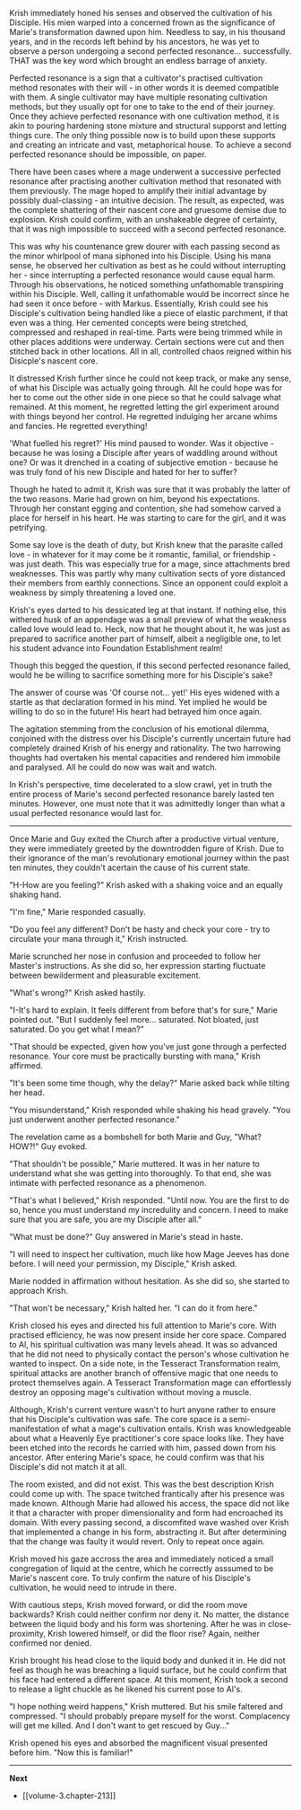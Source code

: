 
Krish immediately honed his senses and observed the cultivation of his Disciple. His mien warped into a concerned frown as the significance of Marie's transformation dawned upon him. Needless to say, in his thousand years, and in the records left behind by his ancestors, he was yet to observe a person undergoing a second perfected resonance... successfully. THAT was the key word which brought an endless barrage of anxiety.

Perfected resonance is a sign that a cultivator's practised cultivation method resonates with their will - in other words it is deemed compatible with them. A single cultivator may have multiple resonating cultivation methods, but they usually opt for one to take to the end of their journey. Once they achieve perfected resonance with one cultivation method, it is akin to pouring hardening stone mixture and structural supporst and letting things cure. The only thing possible now is to build upon these supports and creating an intricate and vast, metaphorical house. To achieve a second perfected resonance should be impossible, on paper.

There have been cases where a mage underwent a successive perfected resonance after practising another cultivation method that resonated with them previously. The mage hoped to amplify their initial advantage by possibly dual-classing - an intuitive decision. The result, as expected, was the complete shattering of their nascent core and gruesome demise due to explosion. Krish could confirm, with an unshakeable degree of certainty, that it was nigh impossible to succeed with a second perfected resonance.

This was why his countenance grew dourer with each passing second as the minor whirlpool of mana siphoned into his Disciple. Using his mana sense, he observed her cultivation as best as he could without interrupting her - since interrupting a perfected resonance would cause equal harm. Through his observations, he noticed something unfathomable transpiring within his Disciple. Well, calling it unfathomable would be incorrect since he had seen it once before - with Markus. Essentially, Krish could see his Disciple's cultivation being handled like a piece of elastic parchment, if that even was a thing. Her cemented concepts were being stretched, compressed and reshaped in real-time. Parts were being trimmed while in other places additions were underway. Certain sections were cut and then stitched back in other locations. All in all, controlled chaos reigned within his Disicple's nascent core.

It distressed Krish further since he could not keep track, or make any sense, of what his Disciple was actually going through. All he could hope was for her to come out the other side in one piece so that he could salvage what remained. At this moment, he regretted letting the girl experiment around with things beyond her control. He regretted indulging her arcane whims and fancies. He regretted everything!

'What fuelled his regret?' His mind paused to wonder. Was it objective - because he was losing a Disciple after years of waddling around without one? Or was it drenched in a coating of subjective emotion - because he was truly fond of his new Disciple and hated for her to suffer?

Though he hated to admit it, Krish was sure that it was probably the latter of the two reasons. Marie had grown on him, beyond his expectations. Through her constant egging and contention, she had somehow carved a place for herself in his heart. He was starting to care for the girl, and it was petrifying.

Some say love is the death of duty, but Krish knew that the parasite called love - in whatever for it may come be it romantic, familial, or friendship - was just death. This was especially true for a mage, since attachments bred weaknesses. This was partly why many cultivation sects of yore distanced their members from earthly connections. Since an opponent could exploit a weakness by simply threatening a loved one.

Krish's eyes darted to his dessicated leg at that instant. If nothing else, this withered husk of an appendage was a small preview of what the weakness called love would lead to. Heck, now that he thought about it, he was just as prepared to sacrifice another part of himself, albeit a negligible one, to let his student advance into Foundation Establishment realm!

Though this begged the question, if this second perfected resonance failed, would he be willing to sacrifice something more for his Disciple's sake?

The answer of course was 'Of course not... yet!' His eyes widened with a startle as that declaration formed in his mind. Yet implied he would be willing to do so in the future! His heart had betrayed him once again.

The agitation stemming from the conclusion of his emotional dilemma, conjoined with the distress over his Disciple's currently uncertain future had completely drained Krish of his energy and rationality. The two harrowing thoughts had overtaken his mental capacities and rendered him immobile and paralysed. All he could do now was wait and watch.

In Krish's perspective, time decelerated to a slow crawl, yet in truth the entire process of Marie's second perfected resonance barely lasted ten minutes. However, one must note that it was admittedly longer than what a usual perfected resonance would last for.

____

Once Marie and Guy exited the Church after a productive virtual venture, they were immediately greeted by the downtrodden figure of Krish. Due to their ignorance of the man's revolutionary emotional journey within the past ten minutes, they couldn't acertain the cause of his current state.

"H-How are you feeling?" Krish asked with a shaking voice and an equally shaking hand.

"I'm fine," Marie responded casually.

"Do you feel any different? Don't be hasty and check your core - try to circulate your mana through it," Krish instructed.

Marie scrunched her nose in confusion and proceeded to follow her Master's instructions. As she did so, her expression starting fluctuate between bewilderment and pleasurable excitement.

"What's wrong?" Krish asked hastily.

"I-It's hard to explain. It feels different from before that's for sure," Marie pointed out. "But I suddenly feel more... saturated. Not bloated, just saturated. Do you get what I mean?"

"That should be expected, given how you've just gone through a perfected resonance. Your core must be practically bursting with mana," Krish affirmed.

"It's been some time though, why the delay?" Marie asked back while tilting her head.

"You misunderstand," Krish responded while shaking his head gravely. "You just underwent another perfected resonance."

The revelation came as a bombshell for both Marie and Guy, "What? HOW?!" Guy evoked.

"That shouldn't be possible," Marie muttered. It was in her nature to understand what she was getting into thoroughly. To that end, she was intimate with perfected resonance as a phenomenon.

"That's what I believed," Krish responded. "Until now. You are the first to do so, hence you must understand my incredulity and concern. I need to make sure that you are safe, you are my Disciple after all."

"What must be done?" Guy answered in Marie's stead in haste.

"I will need to inspect her cultivation, much like how Mage Jeeves has done before. I will need your permission, my Disciple," Krish asked.

Marie nodded in affirmation without hesitation. As she did so, she started to approach Krish.

"That won't be necessary," Krish halted her. "I can do it from here."

Krish closed his eyes and directed his full attention to Marie's core. With practised efficiency, he was now present inside her core space. Compared to Al, his spiritual cultivation was many levels ahead. It was so advanced that he did not need to physically contact the person's whose cultivation he wanted to inspect. On a side note, in the Tesseract Transformation realm, spiritual attacks are another branch of offensive magic that one needs to protect themselves again. A Tesseract Transformation mage can effortlessly destroy an opposing mage's cultivation without moving a muscle.

Although, Krish's current venture wasn't to hurt anyone rather to ensure that his Disciple's cultivation was safe. The core space is a semi-manifestation of what a mage's cultivation entails. Krish was knowledgeable about what a Heavenly Eye practitioner's core space looks like. They have been etched into the records he carried with him, passed down from his ancestor. After entering Marie's space, he could confirm was that his Disciple's did not match it at all.

The room existed, and did not exist. This was the best description Krish could come up with. The space twitched frantically after his presence was made known. Although Marie had allowed his access, the space did not like it that a character with proper dimensionality and form had encroached its domain. With every passing second, a discomfited wave washed over Krish that implemented a change in his form, abstracting it. But after determining that the change was faulty it would revert. Only to repeat once again.

Krish moved his gaze accross the area and immediately noticed a small congregation of liquid at the centre, which he correctly asssumed to be Marie's nascent core. To truly confirm the nature of his Disciple's cultivation, he would need to intrude in there.

With cautious steps, Krish moved forward, or did the room move backwards? Krish could neither confirm nor deny it. No matter, the distance between the liquid body and his form was shortening. After he was in close-proximity, Krish lowered himself, or did the floor rise? Again, neither confirmed nor denied.

Krish brought his head close to the liquid body and dunked it in. He did not feel as though he was breaching a liquid surface, but he could confirm that his face had entered a different space. At this moment, Krish took a second to release a light chuckle as he likened his current pose to Al's.

"I hope nothing weird happens," Krish muttered. But his smile faltered and compressed. "I should probably prepare myself for the worst. Complacency will get me killed. And I don't want to get rescued by Guy..."

Krish opened his eyes and absorbed the magnificent visual presented before him. "Now this is familiar!"

____

**Next**
* [[volume-3.chapter-213]]